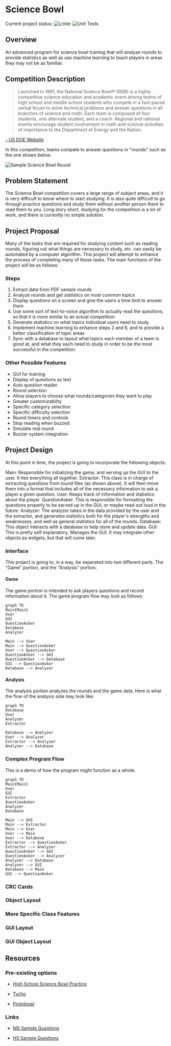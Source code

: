 # Science Bowl
Current project status: ![Linter](https://github.com/dguis/SciBowl/workflows/Linter/badge.svg) ![Unit Tests](https://github.com/dguis/SciBowl/workflows/Unit%20Tests/badge.svg)

## Overview
An advanced program for science bowl training that will analyze rounds to provide statistics as well as use machine learning to teach players in areas they may not be as familiar.

## Competition Description

> Launched in 1991, the National Science Bowl® (NSB) is a highly competitive science education and academic event among teams of high school and middle school students who compete in a fast-paced verbal forum to solve technical problems and answer questions in all branches of science and math. Each team is composed of four students, one alternate student, and a coach. Regional and national events encourage student involvement in math and science activities of importance to the Department of Energy and the Nation.

[- US DOE Website](https://science.osti.gov/wdts/nsb/About)

  

In this competition, teams compete to answer questions in "rounds" such as the one shown below.

  

![Sample Science Bowl Round](https://s3.studylib.net/store/data/007105732_1-95fa9e81486c14f791ac00873dfef29b.png)

## Problem Statement

The Science Bowl competition covers a large range of subject areas, and it is very difficult to know where to start studying. It is also quite difficult to go through practice questions and study them without another person there to read them to you. Long story short, studying for the competition is a lot of work, and there is currently no simple solution.


## Project Proposal

Many of the tasks that are required for studying content such as reading rounds, figuring out what things are necessary to study, etc. can easily be automated by a computer algorithm. This project will attempt to enhance the process of completing many of these tasks. The main functions of the project will be as follows:

### Steps
1. Extract data from PDF sample rounds
2. Analyze rounds and get statistics on most common topics
3. Display questions on a screen and give the users a time limit to answer them
4. Use some sort of text-to-voice algorithm to actually read the questions, so that it is more similar to an actual competition
5. Generate statistics on what topics individual users need to study
6. Implement machine learning to enhance steps 2 and 6, and to provide a better classification of topic areas
7. Sync with a database to layout what topics each member of a team is good at, and what they each need to study in order to be the most successful in the competition.

 ### Other Possible Features 
- GUI for training
- Display of questions as text
- Auto question reader
- Round selection
- Allow players to choose what rounds/categories they want to play
- Greater customizability
- Specific category selection
- Specific difficulty selection
- Round timers and controls
- Stop reading when buzzed
- Simulate real round
- Buzzer system integration

## Project Design
At this point in time, the project is going to incorporate the following objects:

Main: Responsible for initializing the game, and serving up the GUI to the user. It ties everything all together.
Extractor: This class is in charge of extracting questions from round files (as shown above). It will then move them into a format that includes all of the necessary information to ask a player a given question.
User: Keeps track of information and statistics about the player.
QuestionAsker: This is responsible for formatting the questions properly to be served up in the GUI, or maybe read out loud in the future.
Analyzer: The analyzer takes in the data provided by the user and the extractor, and generates statistics both for the player's strengths and weaknesses, and well as general statistics for all of the rounds.
Database: This object interacts with a database to help store and update data.
GUI: This is pretty self explanatory. Manages the GUI. It may integrate other objects as widgets, but that will come later.

### Interface
This project is going to, in a way, be separated into two different parts. The "Game" portion, and the "Analysis" portion. 

#### Game
The game portion is intended to ask players questions and record information about it. The game program flow may look as follows:
```mermaid
graph TD
Main{Main}
User
GUI
QuestionAsker
Database
Analyzer

Main --> User
Main --> QuestionAsker
User --> QuestionAsker
QuestionAsker --> GUI
QuestionAsker --> Database
GUI --> QuestionAsker
Database --> Analyzer
```
#### Analysis
The analysis portion analyzes the rounds and the game data. Here is what the flow of the analysis side may look like:
```mermaid
graph TD
Database
User
Analyzer
Extractor

Database --> Analyzer
User --> Analyzer
Extractor --> Analyzer
Analyzer --> Database

```

### Complex Program Flow
This is a demo of how the program might function as a whole.
```mermaid
graph TD
Main{Main}
User
GUI
Extractor
QuestionAsker
Analyzer
Database

Main --> GUI
Main --> Extractor
Main --> User
User --> Main
User --> Database
Extractor --> QuestionAsker
Extractor --> Analyzer
QuestionAsker --> GUI
QuestionAsker --> Analyzer
Analyzer --> Database
Analyzer --> GUI
Database --> Main
GUI --> QuestionAsker

```

### CRC Cards

### Object Layout

### More Specific Class Features

### GUI Layout

### GUI Object Layout



## Resources
### Pre-existing options

- [High School Science Bowl Practice](https://play.google.com/store/apps/details?id=com.jakepolatty.highschoolsciencebowlpractice&hl=en_US)

- [Tycho](https://apps.apple.com/us/app/tycho-play-science-quiz-bowl/id1191853690)

- [Protobowl](https://protobowl.com/scibowl/lobby)

  

### Links

- [MS Sample Questions](https://science.osti.gov/wdts/nsb/Regional-Competitions/Resources/MS-Sample-Questions)

- [HS Sample Questions](https://science.osti.gov/wdts/nsb/Regional-Competitions/Resources/HS-Sample-Questions)


<!--stackedit_data:
eyJwcm9wZXJ0aWVzIjoidGl0bGU6IFNjaWVuY2UgQm93bCBQcm
9qZWN0IFByb3Bvc2FsXG5hdXRob3I6IERhbGxpbiBHdWlzdGlc
biIsImhpc3RvcnkiOlstNzYzMjkwMTUxLC02NTI0MTE1MTEsLT
IwNDc4NTYzOTddfQ==
-->